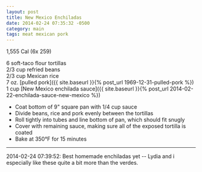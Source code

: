 ```yaml
---
layout: post
title: New Mexico Enchiladas
date: 2014-02-24 07:35:32 -0500
category: main
tags: meat mexican pork
---
```

1,555 Cal (6x 259)

6 soft-taco flour tortillas  
2/3 cup refried beans  
2/3 cup Mexican rice  
7 oz. [pulled pork]({{ site.baseurl }}{% post_url 1969-12-31-pulled-pork %})
1 cup [New Mexico enchilada sauce]({{ site.baseurl }}{% post_url 2014-02-22-enchilada-sauce-new-mexico %})

 * Coat bottom of 9" square pan with 1/4 cup sauce
 * Divide beans, rice and pork evenly between the tortillas
 * Roll tightly into tubes and line bottom of pan, which should fit snugly
 * Cover with remaining sauce, making sure all of the exposed tortilla is coated
 * Bake at 350°F for 15 minutes
  
---

2014-02-24 07:39:52: Best homemade enchiladas yet -- Lydia and i especially like
these quite a bit more than the verdes.
